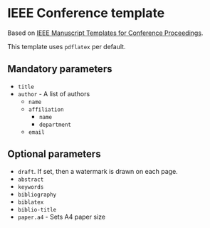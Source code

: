 # IEEE Conference template

Based on [IEEE Manuscript Templates for Conference Proceedings](https://www.ieee.org/conferences/publishing/templates.html).

This template uses `pdflatex` per default.

## Mandatory parameters

- `title`
- `author` - A list of authors 
    - `name`
    - `affiliation`
        - `name`
        - `department`
    - `email`
  
## Optional parameters

- `draft`. If set, then a watermark is drawn on each page.
- `abstract`
- `keywords` 
- `bibliography`
- `biblatex`
- `biblio-title`
- `paper.a4` - Sets A4 paper size